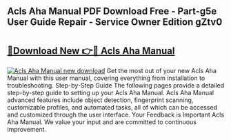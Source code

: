 ## Acls Aha Manual PDF Download Free - Part-g5e User Guide Repair - Service Owner Edition gZtv0

# <h2><a href="http://bc16267.oget.top/?id=Acls+Aha+Manual">🔗Download New 👉🔴 Acls Aha Manual</a></h2>

[![Acls Aha Manual new download](https://i.imgur.com/5g1atiW.png)](http://bc16267.oget.top/?id=Acls+Aha+Manual)
Get the most out of your new Acls Aha Manual with this user manual, covering everything from installation to troubleshooting. Step-by-Step Guide The following pages provide a detailed step-by-step guide to setting up your Acls Aha Manual. Acls Aha Manual advanced features include object detection, fingerprint scanning, customizable profiles, and automated tasks, all of which can be accessed and customized through the user interface. Your Feedback is Important Acls Aha Manual. We value your input and are committed to continuous improvement.
